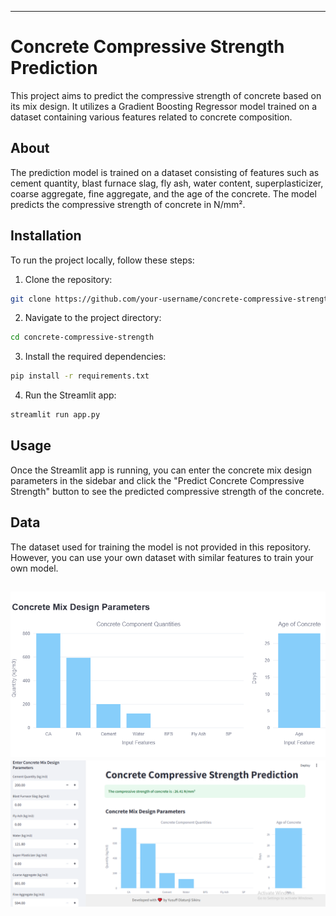
---

# Concrete Compressive Strength Prediction

This project aims to predict the compressive strength of concrete based on its mix design. It utilizes a Gradient Boosting Regressor model trained on a dataset containing various features related to concrete composition.

## About

The prediction model is trained on a dataset consisting of features such as cement quantity, blast furnace slag, fly ash, water content, superplasticizer, coarse aggregate, fine aggregate, and the age of the concrete. The model predicts the compressive strength of concrete in N/mm².

## Installation

To run the project locally, follow these steps:

1. Clone the repository:

```bash
git clone https://github.com/your-username/concrete-compressive-strength-prediction-app.git
```

2. Navigate to the project directory:

```bash
cd concrete-compressive-strength
```

3. Install the required dependencies:

```bash
pip install -r requirements.txt
```

4. Run the Streamlit app:

```bash
streamlit run app.py
```

## Usage

Once the Streamlit app is running, you can enter the concrete mix design parameters in the sidebar and click the "Predict Concrete Compressive Strength" button to see the predicted compressive strength of the concrete.

## Data

The dataset used for training the model is not provided in this repository. However, you can use your own dataset with similar features to train your own model.



![The web app image](newplot.png) ![The web app image](updated.PNG)
---

